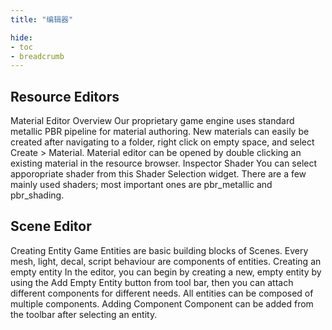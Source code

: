 ```yaml
---
title: "编辑器"

hide: 
- toc
- breadcrumb
---
```


## Resource Editors
Material Editor Overview Our proprietary game engine uses standard metallic PBR pipeline for material authoring. New materials can easily be created after navigating to a folder, right click on empty space, and select Create > Material. Material editor can be opened by double clicking an existing material in the resource browser. Inspector Shader You can select apporopriate shader from this Shader Selection widget. There are a few mainly used shaders; most important ones are pbr_metallic and pbr_shading.

## Scene Editor
Creating Entity Game Entities are basic building blocks of Scenes. Every mesh, light, decal, script behaviour are components of entities. Creating an empty entity In the editor, you can begin by creating a new, empty entity by using the Add Empty Entity button from tool bar, then you can attach different components for different needs. All entities can be composed of multiple components. Adding Component Component can be added from the toolbar after selecting an entity.


